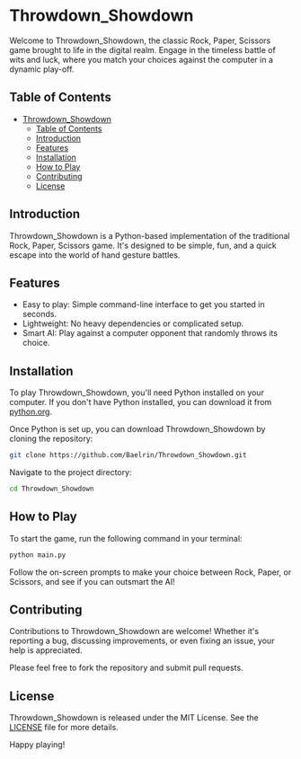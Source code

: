 # Throwdown_Showdown

Welcome to Throwdown_Showdown, the classic Rock, Paper, Scissors game brought to life in the digital realm. Engage in the timeless battle of wits and luck, where you match your choices against the computer in a dynamic play-off.

## Table of Contents

- [Throwdown_Showdown](#throwdown_showdown)
  - [Table of Contents](#table-of-contents)
  - [Introduction](#introduction)
  - [Features](#features)
  - [Installation](#installation)
  - [How to Play](#how-to-play)
  - [Contributing](#contributing)
  - [License](#license)

## Introduction

Throwdown_Showdown is a Python-based implementation of the traditional Rock, Paper, Scissors game. It's designed to be simple, fun, and a quick escape into the world of hand gesture battles.

## Features

- Easy to play: Simple command-line interface to get you started in seconds.
- Lightweight: No heavy dependencies or complicated setup.
- Smart AI: Play against a computer opponent that randomly throws its choice.

## Installation

To play Throwdown_Showdown, you'll need Python installed on your computer. If you don't have Python installed, you can download it from [python.org](https://www.python.org/downloads/).

Once Python is set up, you can download Throwdown_Showdown by cloning the repository:

```bash
git clone https://github.com/Baelrin/Throwdown_Showdown.git
```

Navigate to the project directory:

```bash
cd Throwdown_Showdown
```

## How to Play

To start the game, run the following command in your terminal:

```bash
python main.py
```

Follow the on-screen prompts to make your choice between Rock, Paper, or Scissors, and see if you can outsmart the AI!

## Contributing

Contributions to Throwdown_Showdown are welcome! Whether it's reporting a bug, discussing improvements, or even fixing an issue, your help is appreciated.

Please feel free to fork the repository and submit pull requests.

## License

Throwdown_Showdown is released under the MIT License. See the [LICENSE](LICENSE) file for more details.

Happy playing!
